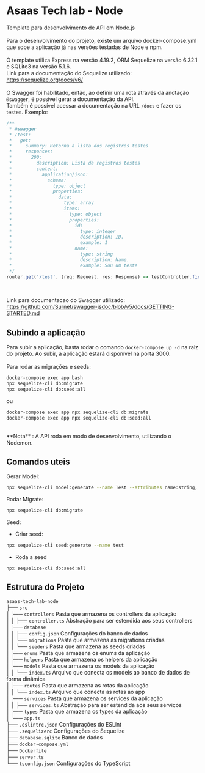 # Asaas Tech lab - Node
Template para desenvolvimento de API em Node.js
<br><br>
Para o desenvolvimento do projeto, existe um arquivo docker-compose.yml que sobe a aplicação já nas versões testadas de Node e npm.
<br><br>
O template utiliza Express na versão 4.19.2, ORM Sequelize na versão 6.32.1 e SQLite3 na versão 5.1.6.
<br>
Link para a documentação do Sequelize utilizado: https://sequelize.org/docs/v6/
<br><br>
O Swagger foi habilitado, então, ao definir uma rota através da anotação `@swagger`, é possível gerar a documentação da API.<br> 
Também é possível acessar a documentação na URL `/docs` e fazer os testes. Exemplo:

```typescript
/**
 * @swagger
 * /test:
 *   get:
 *     summary: Retorna a lista dos registros testes
 *     responses:
 *       200:
 *         description: Lista de registros testes
 *         content:
 *           application/json:
 *             schema:
 *               type: object
 *               properties:
 *                 data:
 *                   type: array
 *                   items:
 *                     type: object
 *                     properties:
 *                       id:
 *                         type: integer
 *                         description: ID.
 *                         example: 1
 *                       name:
 *                         type: string
 *                         description: Name.
 *                         example: Sou um teste
 */
router.get('/test', (req: Request, res: Response) => testController.findAll(req, res));
```

<br>

Link para documentacao do Swagger utilizado: https://github.com/Surnet/swagger-jsdoc/blob/v5/docs/GETTING-STARTED.md 

## Subindo a aplicação
Para subir a aplicação, basta rodar o comando `docker-compose up -d` na raiz do projeto. Ao subir, a aplicação estará disponível na porta 3000.
<br><br>
Para rodar as migrações e seeds:

```bash
docker-compose exec app bash
npx sequelize-cli db:migrate
npx sequelize-cli db:seed:all
```
ou

```bash
docker-compose exec app npx sequelize-cli db:migrate
docker-compose exec app npx sequelize-cli db:seed:all
```

<br>
**Nota** : A API roda em modo de desenvolvimento, utilizando o Nodemon.

## Comandos uteis
Gerar Model: 

```bash
npx sequelize-cli model:generate --name Test --attributes name:string,.. 
```

Rodar Migrate: 

```bash
npx sequelize-cli db:migrate
```

Seed:
- Criar seed: 
```bash
npx sequelize-cli seed:generate --name test
```

- Roda a seed 
```bash
npx sequelize-cli db:seed:all
```

## Estrutura do Projeto
`asaas-tech-lab-node` <br>
├── `src` <br>
│   ├── `controllers` Pasta que armazena os controllers da aplicação <br>
│   │   ├── `controller.ts` Abstração para ser estendida aos seus controllers <br>
│   ├── `database` <br>
│   │   ├── `config.json` Configurações do banco de dados <br>
│   │   └── `migrations` Pasta que armazena as migrations criadas <br>
│   │   └── `seeders` Pasta que armazena as seeds criadas <br>
│   ├── `enums` Pasta que armazena os enums da aplicação <br>
│   ├── `helpers` Pasta que armazena os helpers da aplicação <br>
│   ├── `models` Pasta que armazena os models da aplicação <br>
│   │   └── `index.ts` Arquivo que conecta os models ao banco de dados de forma dinâmica <br>
│   ├── `routes` Pasta que armazena as rotas da aplicação <br>
│   │   └── `index.ts` Arquivo que conecta as rotas ao app <br>
│   ├── `services` Pasta que armazena os services da aplicação <br>
│   │   ├── `services.ts` Abstração para ser estendida aos seus serviços <br>
│   ├── `types` Pasta que armazena os types da aplicação <br>
│   └── `app.ts` <br>
├── `.eslintrc.json` Configurações do ESLint <br>
├── `.sequelizerc` Configurações do Sequelize <br>
├── `database.sqlite` Banco de dados <br>
├── `docker-compose.yml` <br>
├── `Dockerfile` <br>
├── `server.ts` <br>
└── `tsconfig.json` Configurações do TypeScript <br>
